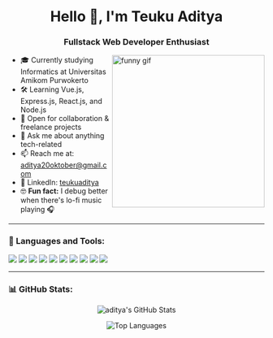 <h1 align="center">Hello 👋, I'm Teuku Aditya</h1>
<h3 align="center">Fullstack Web Developer Enthusiast</h3>

<img src="https://media.giphy.com/media/IThjAlJnD9WNO/giphy.gif" alt="funny gif" width="300" align="right"/>

- 🎓 Currently studying Informatics at Universitas Amikom Purwokerto  
- 🛠️ Learning Vue.js, Express.js, React.js, and Node.js  
- 👯 Open for collaboration & freelance projects  
- 💬 Ask me about anything tech-related  
- 📫 Reach me at: aditya20oktober@gmail.com  
- 💼 LinkedIn: [teukuaditya](https://www.linkedin.com/in/teukuaditya/)  
- 🤓 **Fun fact:** I debug better when there's lo-fi music playing 🎧

---

### 🧰 Languages and Tools:

<p>
  <img src="https://img.shields.io/badge/javascript-%23323330.svg?style=flat&logo=javascript&logoColor=%23F7DF1E"/>
  <img src="https://img.shields.io/badge/vue.js-%2335495e.svg?style=flat&logo=vue.js&logoColor=%234FC08D"/>
  <img src="https://img.shields.io/badge/express.js-%23404d59.svg?style=flat&logo=express&logoColor=%2361DAFB"/>
  <img src="https://img.shields.io/badge/node.js-%23339933.svg?style=flat&logo=node.js&logoColor=white"/>
  <img src="https://img.shields.io/badge/react-%2320232a.svg?style=flat&logo=react&logoColor=%2361DAFB"/>
  <img src="https://img.shields.io/badge/html5-%23E34F26.svg?style=flat&logo=html5&logoColor=white"/>
  <img src="https://img.shields.io/badge/css3-%231572B6.svg?style=flat&logo=css3&logoColor=white"/>
  <img src="https://img.shields.io/badge/postgresql-%23336791.svg?style=flat&logo=postgresql&logoColor=white"/>
  <img src="https://img.shields.io/badge/bootstrap-%23563D7C.svg?style=flat&logo=bootstrap&logoColor=white"/>
  <img src="https://img.shields.io/badge/github-%23121011.svg?style=flat&logo=github&logoColor=white"/>
</p>

---

### 📊 GitHub Stats:

<p align="center">
  <img src="https://github-readme-stats.vercel.app/api?username=teukuaditya&show_icons=true&theme=tokyonight" alt="aditya's GitHub Stats"/>
</p>

<p align="center">
  <img src="https://github-readme-stats.vercel.app/api/top-langs/?username=teukuaditya&layout=compact&theme=tokyonight" alt="Top Languages"/>
</p>
